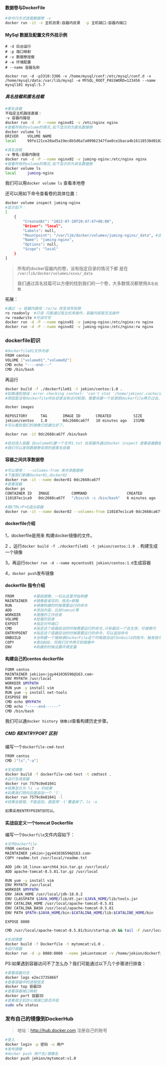 #### 数据卷与DockerFile

```bash
#命令行方式挂载数据卷 -v
docker run -it -v 主机目录:容器内目录  -p 主机端口:容器内端口
```

#### MySql 数据及配置文件外挂示例

```shell
# -d 后台运行
# -p 端口映射
# -v 数据卷挂载
# -e 环境配置
# --name 容器名称 

docker run -d -p3310:3306 -v /home/mysql/conf:/etc/mysql/conf.d -v /home/mysql/data:/var/lib/mysql -e MYSQL_ROOT_PASSWORD=123456 --name mysql101 mysql:5.7
```

##### 具名挂载和匿名挂载

```bash
#匿名挂载 
不指定主机路径直接：
-v 容器内路径
docker run -d -P --name nginx01 -v /etc/nginx nginx
#查看所有的volume的情况,如下显示的为匿名数据卷
docker volume ls
DRIVER    VOLUME NAME
local     99fe121ce20ad5a19ec8b5d6a7a09962347fae0ce1baca4b16118538d0182dde

#具名挂载
-v 卷名:容器内路径
docker run -d -P --name nginx02 -v juming-nginx:/etc/nginx nginx
#查看所有的volume的情况,如下显示的为具名数据卷
docker volume ls
local     juming-nginx
```

我们可以用`docker volume ls` 查看本地卷

还可以用如下命令查看卷的具体位置：

```bash
docker volume inspect juming-nginx
#显示如下：
[
    {
        "CreatedAt": "2022-07-20T20:47:47+08:00",
        "Driver": "local",
        "Labels": null,
        "Mountpoint": "/var/lib/docker/volumes/juming-nginx/_data", #这就是卷的具体位置了
        "Name": "juming-nginx",
        "Options": null,
        "Scope": "local"
    }
]

```

> 所有的docker容器内的卷，没有指定目录的情况下都 是在 `/var/lib/docker/volumes/xxxx/_data`
>
> 我们通过具名挂载可以方便的找到我们的一个卷，大多数情况都使用`具名挂载`

拓展：

```bash
#通过 -v 容器内路径：ro/rw 改变读写权限
ro readonly  #只读 只能通过宿主机来操作，容器内部是无法操作
rw readwrite #可读可写
docker run -d -P --name nginx01 -v juming-nginx:/etc/nginx:ro nginx
docker run -d -P --name nginx02 -v juming-nginx:/etc/nginx:rw nginx
```



### dockerfile初识

```bash
#dockerfile01文件内容
FROM centos
VOLUME ["volume01","volume02"]
CMD echo "----end---"
CMD /bin/bash

```

再运行

```bash
docker build -f ./dockerfile01 -t jekion/centos:1.0 .
#如果遇到错误：error checking context: 'can't stat '/home/jekion/.cache/dconf''.
#原因是没有dockerfile所在目录没有访问权限，需要另建一个目录把dockerfile拷贝过去，再执行

docker images

REPOSITORY      TAG       IMAGE ID       CREATED          SIZE
jekion/centos   1.0       0dc2668ca67f   10 minutes ago   231MB
#可以看到我们的镜像已经建立好了。

docker run -it 0dc2668ca67f /bin/bash

#启动进入容器 在volume01建一个文件1.txt 在容器外通过docker inspect 查看容器数据卷及数据卷容器外路径。
#我们可以发现数据卷采用的是匿名挂载
```

#### 容器之间共享数据卷

```bash
#可以使用： --volumes-from 来共享数据卷
#下面我们新建docker01,docker02
docker run -it --name docker01 0dc2668ca67f
#查看容器
docker ps
CONTAINER ID   IMAGE          COMMAND                  CREATED         STATUS         PORTS     NAMES
110187ec1ca9   0dc2668ca67f   "/bin/sh -c /bin/bash"   6 minutes ago   Up 6 minutes             docker01

#按CTRL+P+Q退出容器
docker run -it --name docker02 --volumes-from 110187ec1ca9 0dc2668ca67f
```

#### dockerfile介绍

1，dockerfile是用来 构建docker镜像的文件。

2 ，运行`docker build -f ./dockerfile01 -t jekion/centos:1.0 .` 构建生成一个镜像

3，再运行`docker run -d --name mycentos01 jekion/centos:1.0`生成容器

4，`docker push`发布镜像

#### dockerfile 指令介绍

```bash
FROM         #基础镜像，一切从这里开始构建
MAINTAINER   #镜像是谁写的，姓名+邮箱
RUN          #镜像构建的时候需要运行的命令
ADD          #添加内容，比如tomcat等
WORKDIR      #镜像的工作目录
VOLUME       #挂载的目录
EXPOST       #指定对外端口
CMD          #指定这个容器启动的时候需要运行的命令,只有最后一个会生效，可被替代
ENTRYPOINT   #指定这个容器启动的时候需要运行的命令，可以追加命令
ONBUILD      #当构建一个被继承DockerFile这个时候就会运行onbuild的指令，触发指令。
COPY         #类似ADD，将我们文件拷贝到镜像中
ENV          #构建的时候设置环境变量

```

#### 构建自己的centos dockerfile

```bash
FORM centos
MAINTAINER jekiion<jqy441036596@163.com>
ENV MYPATH /usr/local
WORKDIR $MYPATH
RUN yum -y install vim
RUN yum -y install net-tools
EXSPOSE 80
CMD echo $MYPATH
CMD echo "-----end------"
CMD /bin/bash
```

我们可以通`docker history 镜像id`查看构建历史步骤。

##### CMD 和ENTRYPORT 区别

编写一个`dockerfile-cmd-test`

```bash
FROM centos
CMD ["ls","-a"]
```

```bash
#生成镜像
docker build -f dockerfile-cmd-test -t cmdtest .
#运行生成容器
docker run 7579c0e81041
#结果显示为 ls -a 的结果
#如果我们想向后面追加一个 'l',
docker run 7579c0e81041 -l
#结果会报错，不能追加，面是用'-l'覆盖掉了，ls -a

如果采用ENTRYPOINT则可以。
```

#### 实战自定义一个tomcat  Dockerfile

编写一个`Dockerfile`文件内容如下：

```bash
#文件Dockerfile
FROM centos:7
MAINTAINER jekion<jqy441036596@163.com>
COPY readme.txt /usr/local/readme.txt

ADD jdk-18_linux-aarch64_bin.tar.gz /usr/local/
ADD apache-tomcat-8.5.81.tar.gz /usr/local

RUN yum -y install vim
ENV MYPATH /usr/local
WORKDIR $MYPATH
ENV JAVA_HOME /usr/local/jdk-18.0.2
ENV CLASSPATH $JAVA_HOME/lib/dt.jar:$JAVA_HOME/lib/tools.jar
ENV CATALINA_HOME /usr/local/apache-tomcat-8.5.81
ENV CATALINA_BASH /usr/local/apache-tomcat-8.5.81
ENV PATH $PATH:$JAVA_HOME/bin:$CATALINA_HOME/lib:$CATALINE_HOME/bin

EXPOSE 8080

CMD /usr/local/apache-tomcat-8.5.81/bin/startup.sh && tail -F /usr/local/apache-tomcat-8.5.81/bin/logs/catalina.out
```

 ```bash
#生成镜像
docker build -f Dockerfile -t mytomcat:v1.0 .
#运行容器
docker run -d -p 8080:8080 --name jekiontomcat -v /home/jekion/dockerfile/jekiontomcat/test:/usr/local/apache-tomcat-8.5.81/webapps/test -v /home/jekion/dockerfile/jekiontomcat/logs:/usr/local/apache-tomcat-8.5.81/logs mytomcat:v1.0
 ```

PS:如果遇到容器访问不了怎么办？我们可能通过以下几个步骤进行排查：

```bash
#查看容器日志
docker logs e2ec3735866f
#查看容器中的进程信息
docker top 容器ID
#查看容器端口映射
docker port 容器ID
#查看宿主机防火墙端口是否开启
sudo ufw status

```





### 发布自己的镜像到DockerHub

> 地址：http://hub.docker.com 注册自己的账号

```bash
#登入
docker login -p 密码 -u 用户 
#发布镜像
#docker push 用户名/镜像名
docker push jekion/mytomcat:v1.0
```

